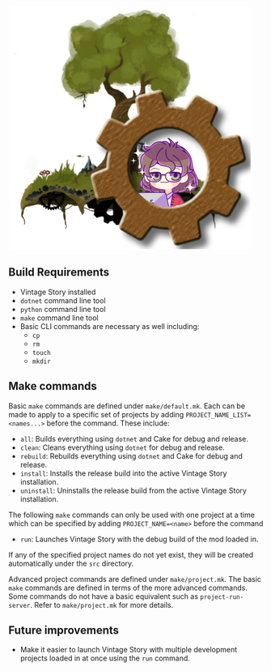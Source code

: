 ![Vintage Story Mods](img/Misc/VintageStoryModsLogoProfilePicTransparent.png)

## Build Requirements
- Vintage Story installed
- `dotnet` command line tool
- `python` command line tool
- `make` command line tool
- Basic CLI commands are necessary as well including:
    - `cp`
    - `rm`
    - `touch`
    - `mkdir`

## Make commands
Basic `make` commands are defined under `make/default.mk`. Each can be made
to apply to a specific set of projects by adding `PROJECT_NAME_LIST=<names...>`
before the command. These include:
- `all`: Builds everything using `dotnet` and Cake for debug and release.
- `clean`: Cleans everything using `dotnet` for debug and release.
- `rebuild`: Rebuilds everything using `dotnet` and Cake for debug and release.
- `install`: Installs the release build into the active Vintage Story installation.
- `uninstall`: Uninstalls the release build from the active Vintage Story installation.

The following `make` commands can only be used with one project at a time
which can be specified by adding `PROJECT_NAME=<name>` before the command
- `run`: Launches Vintage Story with the debug build of the mod loaded in.

If any of the specified project names do not yet exist, they will be created
automatically under the `src` directory.

Advanced project commands are defined under `make/project.mk`. The basic
`make` commands are defined in terms of the more advanced commands. Some
commands do not have a basic equivalent such as `project-run-server`. Refer
to `make/project.mk` for more details.

## Future improvements
- Make it easier to launch Vintage Story with multiple development projects
loaded in at once using the `run` command.